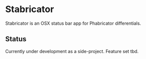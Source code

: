 Stabricator
===========

Stabricator is an OSX status bar app for Phabricator differentials.

Status
------
Currently under development as a side-project. Feature set tbd.

